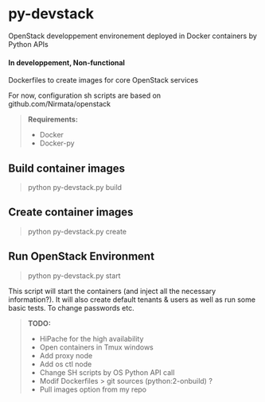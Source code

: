 py-devstack
===========

OpenStack developpement environement deployed in Docker containers by Python APIs

#### In developpement, Non-functional

Dockerfiles to create images for core OpenStack services

For now, configuration sh scripts are based on github.com/Nirmata/openstack 

> **Requirements:**
> - Docker
> - Docker-py



Build container images
----------------------
> python py-devstack.py build


Create container images
-----------------------
> python py-devstack.py create


Run OpenStack Environment
-------------------------
> python py-devstack.py start


This script will start the containers (and inject all the necessary information?). It will also create default tenants & users as well as run some basic tests. To change passwords etc.

> **TODO:**
> - HiPache for the high availability
> - Open containers in Tmux windows
> - Add proxy node
> - Add os ctl node
> - Change SH scripts by OS Python API call
> - Modif Dockerfiles > git sources (python:2-onbuild) ?
> - Pull images option from my repo
